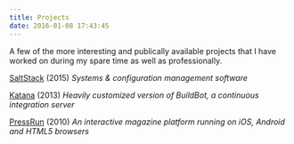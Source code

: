 ```yaml
---
title: Projects
date: 2016-01-08 17:43:45
---
```

A few of the more interesting and publically available projects that I have worked on during my spare time as well as professionally.

[SaltStack](saltstack/) (2015)
*Systems & configuration management software*

[Katana](buildbot/) (2013)
*Heavily customized version of BuildBot, a continuous integration server*

[PressRun](pressrun/) (2010)
*An interactive magazine platform running on iOS, Android and HTML5 browsers*